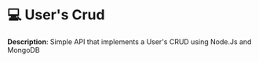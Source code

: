 # 💻 User's Crud

<strong>Description</strong>: Simple API that implements a User's CRUD using Node.Js and MongoDB
